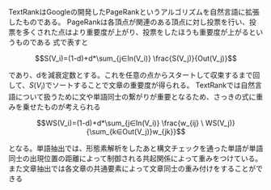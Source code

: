 TextRankはGoogleの開発したPageRankというアルゴリズムを自然言語に拡張したものである。
PageRankは各頂点が関連のある頂点に対し投票を行い、投票を多くされた点はより重要度が上がり、投票をしたほうも重要度が上がるというものである
式で表すと
```math
S(V_i)=(1-d)+d*\sum_{j∈In(V_i)} \frac{S(V_j)}{Out(V_j)}
```
であり、dを減衰定数とする。これを任意の点からスタートして収束するまで回して、$S(V_i)$でソートすることで文章の重要度が得られる。
TextRankでは自然言語について扱うために文や単語同士の繋がりが重要となるため、さっきの式に重みを乗せたものが考えられる
```math
WS(V_i)=(1-d)+d*\sum_{j∈In(V_i)} \frac{w_{ij} \ WS(V_j)}{\sum_{k∈Out(V_j)}w_{jk}}
```
となる。単語抽出では、形態素解析をしたあと構文チェックを通った単語が単語同士の出現位置の距離によって制御される共起関係によって重みをつけている。
また文章抽出では各文章の共通要素によって文章同士の重み付けをすることができる
